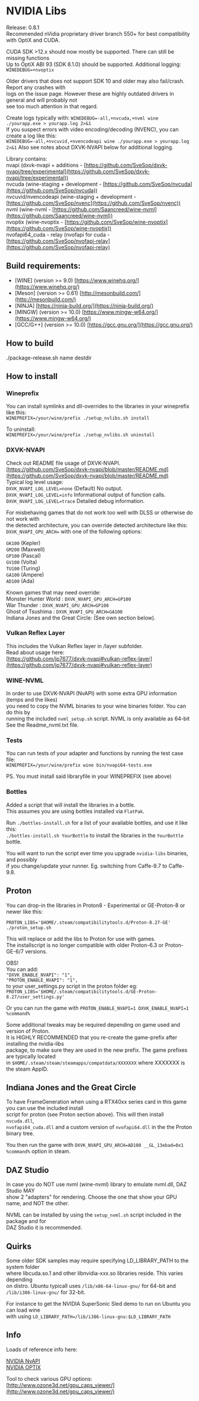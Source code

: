# NVIDIA Libs

Release: 0.8.1  
Recommended nVidia proprietary driver branch 550+ for best compatibility with OptiX and CUDA.  

CUDA SDK >12.x should now mostly be supported. There can still be missing functions  
Up to OptiX ABI 93 (SDK 8.1.0) should be supported. Additional logging: `WINEDEBUG=+nvoptix`  

Older drivers that does not support SDK 10 and older may also fail/crash. Report any crashes with  
logs on the issue page. However these are highly outdated drivers in general and will probably not  
see too much attention in that regard.  

Create logs typically with: `WINEDEBUG=-all,+nvcuda,+nvml wine ./yourapp.exe > yourapp.log 2>&1`  
If you suspect errors with video encoding/decoding (NVENC), you can create a log like this:  
`WINEDEBUG=-all,+nvcuvid,+nvencodeapi wine ./yourapp.exe > yourapp.log 2>&1`
Also see notes about DXVK-NVAPI below for additional logging.  

Library contains:  
nvapi (dxvk-nvapi + additions - [https://github.com/SveSop/dxvk-nvapi/tree/experimental](https://github.com/SveSop/dxvk-nvapi/tree/experimental))  
nvcuda (wine-staging + development - [https://github.com/SveSop/nvcuda](https://github.com/SveSop/nvcuda))  
nvcuvid/nvencodeapi (wine-staging + development - [https://github.com/SveSop/nvenc](https://github.com/SveSop/nvenc))  
nvml (wine-nvml - [https://github.com/Saancreed/wine-nvml](https://github.com/Saancreed/wine-nvml))  
nvoptix (wine-nvoptix - [https://github.com/SveSop/wine-nvoptix](https://github.com/SveSop/wine-nvoptix))  
nvofapi64_cuda - relay (nvofapi for cuda - [https://github.com/SveSop/nvofapi-relay](https://github.com/SveSop/nvofapi-relay)  

## Build requirements:  
- [WINE] (version >= 9.0) [https://www.winehq.org/](https://www.winehq.org/)  
- [Meson] (version >= 0.61) [http://mesonbuild.com/](http://mesonbuild.com/)  
- [NINJA] [https://ninja-build.org/](https://ninja-build.org/)  
- [MINGW] (version >= 10.0) [https://www.mingw-w64.org/](https://www.mingw-w64.org/)  
- [GCC/G++] (version >= 10.0) [https://gcc.gnu.org/](https://gcc.gnu.org/)  

## How to build  

./package-release.sh name destdir  

## How to install  

### Wineprefix  
You can install symlinks and dll-overrides to the libraries in your wineprefix like this:  
`WINEPREFIX=/your/wine/prefix ./setup_nvlibs.sh install`  

To uninstall:  
`WINEPREFIX=/your/wine/prefix ./setup_nvlibs.sh uninstall`  

### DXVK-NVAPI
Check out README file usage of DXVK-NVAPI.  
[https://github.com/SveSop/dxvk-nvapi/blob/master/README.md](https://github.com/SveSop/dxvk-nvapi/blob/master/README.md)  
Typical log level usage:  
`DXVK_NVAPI_LOG_LEVEL=none` (Default) No output.  
`DXVK_NVAPI_LOG_LEVEL=info` Informational output of function calls.  
`DXVK_NVAPI_LOG_LEVEL=trace` Detailed debug information.  

For misbehaving games that do not work too well with DLSS or otherwise do not work with  
the detected architecture, you can override detected architecture like this:  
`DXVK_NVAPI_GPU_ARCH=` with one of the following options:  

`GK100` (Kepler)  
`GM200` (Maxwell)  
`GP100` (Pascal)  
`GV100` (Volta)  
`TU100` (Turing)  
`GA100` (Ampere)  
`AD100` (Ada)  

Known games that may need override:  
Monster Hunter World : `DXVK_NVAPI_GPU_ARCH=GP100`  
War Thunder : `DXVK_NVAPI_GPU_ARCH=GP100`  
Ghost of Tsushima : `DXVK_NVAPI_GPU_ARCH=GA100`  
Indiana Jones and the Great Circle: (See own section below).  

### Vulkan Reflex Layer
This includes the Vulkan Reflex layer in /layer subfolder.  
Read about usage here:  
[https://github.com/jp7677/dxvk-nvapi#vulkan-reflex-layer](https://github.com/jp7677/dxvk-nvapi#vulkan-reflex-layer)  

### WINE-NVML  
In order to use DXVK-NVAPI (NvAPI) with some extra GPU information (temps and the likes)  
you need to copy the NVML binaries to your wine binaries folder. You can do this by  
running the included `nvml_setup.sh` script. NVML is only available as 64-bit  
See the Readme_nvml.txt file.  

### Tests  
You can run tests of your adapter and functions by running the test case file:  
`WINEPREFIX=/your/wine/prefix wine bin/nvapi64-tests.exe`  

PS. You must install said libraryfile in your WINEPREFIX (see above)  

### Bottles
Added a script that will install the libraries in a bottle.  
This assumes you are using bottles installed via `FlatPak`.  

Run `./bottles-install.sh` for a list of your available bottles, and use it like this:  
`./bottles-install.sh YourBottle` to install the libraries in the `YourBottle` bottle.  

You will want to run the script ever time you upgrade `nvidia-libs` binaries, and possibly  
if you change/update your runner. Eg. switching from Caffe-9.7 to Caffe-9.8.  

## Proton  
You can drop-in the libraries in Proton8 - Experimental or GE-Proton-8 or newer like this:
  
`PROTON_LIBS='$HOME/.steam/compatibilitytools.d/Proton-8.27-GE' ./proton_setup.sh`  

This will replace or add the libs to Proton for use with games.  
The installscript is no longer compatible with older Proton-6.3 or Proton-GE-6/7 versions.  

OBS!  
You can add:  
   `"DXVK_ENABLE_NVAPI": "1",`  
   `"PROTON_ENABLE_NVAPI": "1",`  
to your user_settings.py script in the proton folder eg:  
`PROTON_LIBS='$HOME/.steam/compatibilitytools.d/GE-Proton-8.27/user_settings.py'`  

Or you can run the game with `PROTON_ENABLE_NVAPI=1 DXVK_ENABLE_NVAPI=1 %command%`  

Some additional tweaks may be required depending on game used and version of Proton.  
It is HIGHLY RECOMMENDED that you re-create the game-prefix after installing the nvidia-libs  
package, to make sure they are used in the new prefix. The game prefixes are typically located  
in `$HOME/.steam/steam/steamapps/compatdata/XXXXXXX` where XXXXXXX is the steam AppID.  

## Indiana Jones and the Great Circle
To have FrameGeneration when using a RTX40xx series card in this game you can use the included install  
script for proton (see Proton section above). This will then install `nvcuda.dll`,  
`nvofapi64_cuda.dll` and a custom version of `nvofapi64.dll` in the the Proton binary tree.  

You then run the game with `DXVK_NVAPI_GPU_ARCH=AD100 __GL_13ebad=0x1 %command%` option in steam.  

## DAZ Studio

In case you do NOT use nvml (wine-nvml) library to emulate nvml.dll, DAZ Studio MAY  
show 2 "adapters" for rendering. Choose the one that show your GPU name, and NOT the other.  

NVML can be installed by using the `setup_nvml.sh` script included in the package and for  
DAZ Studio it is recommended.  
 
## Quirks
Some older SDK samples may require specifying LD_LIBRARY_PATH to the system folder  
where libcuda.so.1 and other libnvidia-xxx.so libraries reside. This varies depending  
on distro. Ubuntu typicall uses `/lib/x86-64-linux-gnu/` for 64-bit and  
`/lib/i386-linux-gnu/` for 32-bit.  

For instance to get the NVIDIA SuperSonic Sled demo to run on Ubuntu you can load wine  
with using `LD_LIBRARY_PATH=/lib/i386-linux-gnu:$LD_LIBRARY_PATH`  

## Info  

Loads of reference info here:  

[NVIDIA NvAPI](https://docs.nvidia.com/gameworks/content/gameworkslibrary/coresdk/nvapi/annotated.html)  
[NVIDIA OPTIX](https://developer.nvidia.com/optix)  

Tool to check various GPU options:  
[http://www.ozone3d.net/gpu_caps_viewer/](http://www.ozone3d.net/gpu_caps_viewer/)  
